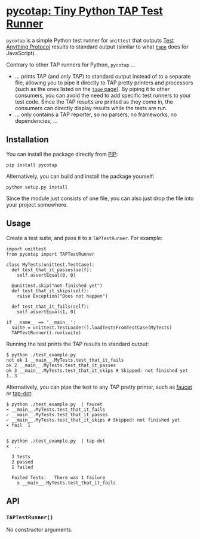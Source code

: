 # [pycotap: Tiny Python TAP Test Runner](https://el-tramo.be/pycotap)

`pycotap` is a simple Python test runner for ``unittest`` that outputs 
[Test Anything Protocol](http://testanything.org) results to standard output 
(similar to what [`tape`](https://www.npmjs.com/package/tape) does for JavaScript).

Contrary to other TAP runners for Python, `pycotap` ...

- ... prints TAP (and *only* TAP) to standard output instead of to a separate file,
  allowing you to pipe it directly to TAP pretty printers and processors 
	(such as the ones listed on
  the [`tape` page](https://www.npmjs.com/package/tape#pretty-reporters)). By
	piping it to other consumers, you can avoid the need to add 
  specific test runners to your test code. Since the TAP results
  are printed as they come in, the consumers can directly display results while 
	the tests are run.
- ... only contains a TAP reporter, so no parsers, no frameworks, no dependencies, ...


## Installation

You can install the package directly from [PIP](https://pypi.python.org):

    pip install pycotap

Alternatively, you can build and install the package yourself:

    python setup.py install

Since the module just consists of one file, you can also just drop the file into
your project somewhere.


## Usage

Create a test suite, and pass it to a `TAPTestRunner`.
For example:

    import unittest
    from pycotap import TAPTestRunner

    class MyTests(unittest.TestCase):
      def test_that_it_passes(self):
        self.assertEqual(0, 0)

      @unittest.skip("not finished yet")
      def test_that_it_skips(self): 
        raise Exception("Does not happen")

      def test_that_it_fails(self):
        self.assertEqual(1, 0)

    if __name__ == '__main__':
      suite = unittest.TestLoader().loadTestsFromTestCase(MyTests)
      TAPTestRunner().run(suite)

Running the test prints the TAP results to standard output:

    $ python ./test_example.py 
    not ok 1 __main__.MyTests.test_that_it_fails
    ok 2 __main__.MyTests.test_that_it_passes
    ok 3 __main__.MyTests.test_that_it_skips # Skipped: not finished yet
    1..3
    
Alternatively, you can pipe the test to any TAP pretty printer, such as
[faucet](https://github.com/substack/faucet) or 
[tap-dot](https://github.com/scottcorgan/tap-dot):

    $ python ./test_example.py  | faucet
    ⨯ __main__.MyTests.test_that_it_fails
    ✓ __main__.MyTests.test_that_it_passes
    ✓ __main__.MyTests.test_that_it_skips # Skipped: not finished yet
    ⨯ fail  1


    $ python ./test_example.py  | tap-dot 
    x  ..  

      3 tests
      2 passed
      1 failed  

      Failed Tests:   There was 1 failure
        x __main__.MyTests.test_that_it_fails


## API

### `TAPTestRunner()`

No constructor arguments.
